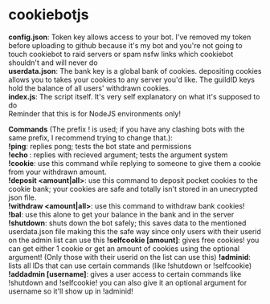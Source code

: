 # cookiebotjs
**config.json**: Token key allows access to your bot. I've removed my token before uploading to github because it's my bot and you're not going to touch cookiebot to raid servers or spam nsfw links which cookiebot shouldn't and will never do
<br/>**userdata.json**: The bank key is a global bank of cookies. depositing cookies allows you to takes your cookies to any server you'd like. The guildID keys hold the balance of all users' withdrawn cookies.
<br/>**index.js**: The script itself. It's very self explanatory on what it's supposed to do
<br/>
Reminder that this is for NodeJS environments only!
<br/>

**Commands** (The prefix ! is used; if you have any clashing bots with the same prefix, I recommend trying to change that.):
<br/>
**!ping**: replies pong; tests the bot state and permissions<br/>
**!echo <arg>**: replies with recieved argument; tests the argument system<br/>
**!cookie**: use this command while replying to someone to give them a cookie from your withdrawn amount.<br/>
**!deposit <amount|all>**: use this command to deposit pocket cookies to the cookie bank; your cookies are safe and totally isn't stored in an unecrypted json file.<br/>
**!withdraw <amount|all>**: use this command to withdraw bank cookies!<br/>
**!bal**: use this alone to get your balance in the bank and in the server
**!shutdown**: shuts down the bot safely; this saves data to the mentioned userdata.json file making this the safe way since only users with their userid on the admin list can use this
**!selfcookie [amount\]**: gives free cookies! you can get either 1 cookie or get an amount of cookies using the optional argument! (Only those with their userid on the list can use this)
**!adminid**: lists all IDs that can use certain commands (like !shutdown or !selfcookie)<br/>
**!addadmin <id> [username\]**: gives a user access to certain commands like !shutdown and !selfcookie! you can also give it an optional argument for username so it'll show up in !adminid!
